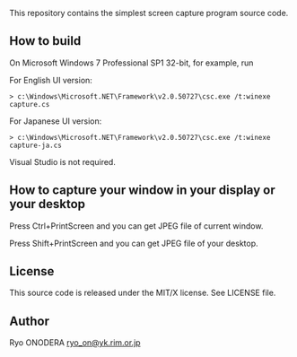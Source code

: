 This repository contains the simplest screen capture program source code.

## How to build
On Microsoft Windows 7 Professional SP1 32-bit, for example, run

For English UI version:
```
> c:\Windows\Microsoft.NET\Framework\v2.0.50727\csc.exe /t:winexe capture.cs
```

For Japanese UI version:
```
> c:\Windows\Microsoft.NET\Framework\v2.0.50727\csc.exe /t:winexe capture-ja.cs
```

Visual Studio is not required.


## How to capture your window in your display or your desktop
Press Ctrl+PrintScreen and you can get JPEG file of current window.

Press Shift+PrintScreen and you can get JPEG file of your desktop.


## License
This source code is released under the MIT/X license.
See LICENSE file.

## Author
Ryo ONODERA <ryo_on@yk.rim.or.jp>

